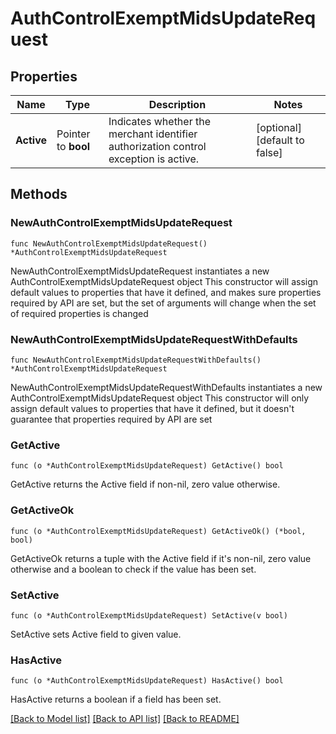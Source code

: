 # AuthControlExemptMidsUpdateRequest

## Properties

Name | Type | Description | Notes
------------ | ------------- | ------------- | -------------
**Active** | Pointer to **bool** | Indicates whether the merchant identifier authorization control exception is active. | [optional] [default to false]

## Methods

### NewAuthControlExemptMidsUpdateRequest

`func NewAuthControlExemptMidsUpdateRequest() *AuthControlExemptMidsUpdateRequest`

NewAuthControlExemptMidsUpdateRequest instantiates a new AuthControlExemptMidsUpdateRequest object
This constructor will assign default values to properties that have it defined,
and makes sure properties required by API are set, but the set of arguments
will change when the set of required properties is changed

### NewAuthControlExemptMidsUpdateRequestWithDefaults

`func NewAuthControlExemptMidsUpdateRequestWithDefaults() *AuthControlExemptMidsUpdateRequest`

NewAuthControlExemptMidsUpdateRequestWithDefaults instantiates a new AuthControlExemptMidsUpdateRequest object
This constructor will only assign default values to properties that have it defined,
but it doesn't guarantee that properties required by API are set

### GetActive

`func (o *AuthControlExemptMidsUpdateRequest) GetActive() bool`

GetActive returns the Active field if non-nil, zero value otherwise.

### GetActiveOk

`func (o *AuthControlExemptMidsUpdateRequest) GetActiveOk() (*bool, bool)`

GetActiveOk returns a tuple with the Active field if it's non-nil, zero value otherwise
and a boolean to check if the value has been set.

### SetActive

`func (o *AuthControlExemptMidsUpdateRequest) SetActive(v bool)`

SetActive sets Active field to given value.

### HasActive

`func (o *AuthControlExemptMidsUpdateRequest) HasActive() bool`

HasActive returns a boolean if a field has been set.


[[Back to Model list]](../README.md#documentation-for-models) [[Back to API list]](../README.md#documentation-for-api-endpoints) [[Back to README]](../README.md)


